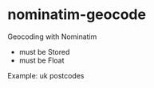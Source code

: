 # nominatim-geocode

Geocoding with Nominatim

* must be Stored
* must be Float

Example: uk postcodes
